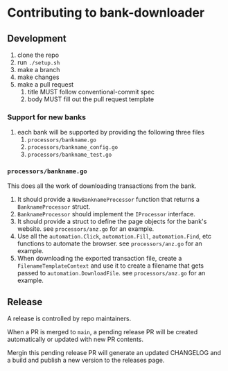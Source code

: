 # Contributing to bank-downloader

## Development

1. clone the repo
2. run `./setup.sh`
3. make a branch
4. make changes
5. make a pull request
   1. title MUST follow conventional-commit spec
   2. body MUST fill out the pull request template

### Support for new banks

1. each bank will be supported by providing the following three files 
   1. `processors/bankname.go`
   2. `processors/bankname_config.go`
   3. `processors/bankname_test.go`

### `processors/bankname.go`

This does all the work of downloading transactions from the bank.

1. It should provide a `NewBanknameProcessor` function that returns a `BanknameProcessor` struct.
2. `BanknameProcessor` should implement the `IProcessor` interface.
3. It should provide a struct to define the page objects for the bank's website. see `processors/anz.go` for an example.
4. Use all the `automation.Click`, `automation.Fill`, `automation.Find`, etc functions to automate the browser. see `processors/anz.go` for an example.
5. When downloading the exported transaction file, create a `FilenameTemplateContext` and use it to create a filename that gets passed to  `automation.DownloadFile`. see `processors/anz.go` for an example.

## Release

A release is controlled by repo maintainers.

When a PR is merged to `main`, a pending release PR will be created automatically or updated with new PR contents.

Mergin this pending release PR will generate an updated CHANGELOG and a build and publish a new version to the releases page.

